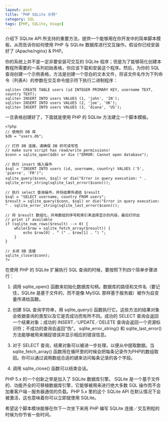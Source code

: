 ```yaml
---
layout: post
title: "PHP SQLite 示例"
category: SQL
tags: [PHP, SQLite, Usage]
---
```


介绍下 SQLite API 所支持的重要方法，提供一个能够用在你开发中的简单脚本模板，从而告诉你如何使用 PHP 与 SQLite 数据库进行交互操作。假设你已经安装好了 (Apache/nginx) & PHP。

你的系统上并不是一定非要安装可交互的 SQLite 程序；但是为了能够简化创建本教程所需要的一系列初始表格，你应该下载和安装这个程序。然后，为你的 SQL 查询创建一个示例表格，方法是创建一个空白的文本文件，将该文件名作为下列命令（列表A）的参数在交互命令提示符下执行二进制程序：

    sqlite> CREATE TABLE users (id INTEGER PRIMARY KEY, username TEXT, country TEXT);
    sqlite> INSERT INTO users VALUES (1, 'john', 'IN');
    sqlite> INSERT INTO users VALUES (2, 'joe', 'UK');
    sqlite> INSERT INTO users VALUES (3, 'diana', 'US');

<!-- more -->

一旦表格创建好了，下面就是使用 PHP 的 SQLite 方法建立一个脚本模板。

    <?php
    // 使用的 DB 库
    $db = "users.db";

    // 打开 DB 连接，请确保 DB 的可读写性
    // make sure script has read/write permissions!
    $conn = sqlite_open($db) or die ("ERROR: Cannot open database");

    // 执行 insert 插入操作
    $sql = "INSERT INTO users (id, username, country) VALUES ('5', 'pierre', 'FR')";
    sqlite_query($conn, $sql) or die("Error in query execution: " .　sqlite_error_string(sqlite_last_error($conn)));

    // 执行 select 查询操作，并将结果传递给 $result
    $sql = "SELECT username, country FROM users";
    $result = sqlite_query($conn, $sql) or die("Error in query execution: " . sqlite_error_string(sqlite_last_error($conn)));

    // 将 $result 数组化，并用数组的序号和索引来选择显示的内容，最后打印出
    // print if available
    if (sqlite_num_rows($result) --> 0) {
        while($row = sqlite_fetch_array($result)) {
            echo $row[0] . " (" . $row[1] . ") ";
        }
    }

    // 关闭 DB 连接
    sqlite_close($conn);
    ?>

在使用 PHP 的 SQLite 扩展执行 SQL 查询的时候，要按照下列四个简单步骤进行：

1. 调用 sqlite_open() 函数来初始化数据库句柄。数据库的路径和文件名（要记住，SQLite 是基于文件的，而不是像 MySQL 那样基于服务器）被作为自变量传递给函数。

2. 创建 SQL 查询字符串，用 sqlite_query() 函数执行它。这些方法的结果对象会依据查询的类型以及它是否成功而有所不同。成功的 SELECT 查询会返回一个结果对象；成功的 INSERT／UPDATE／DELETE 查询会返回一个资源标识符；不成功的查询会返回“伪”。 sqlite_error_string() 和 sqlite_last_error() 方法能够被用来捕捉错误并显示相应的错误信息。

3. 对于 SELECT 查询，结果对象可以被进一步处理，以便从中提取数据。当 sqlite_fetch_array() 函数用在循环里的时候会把每条记录作为PHP的数组取回。你可以通过调用数组合适的键来访问每条记录的各个字段。

4. 调用 sqlite_close() 函数可以结束会话。

PHP 5.x 的一个创新之举是加入了 SQLite 数据库引擎。 SQLite 是一个基于文件的、功能齐全的可移植数据库引擎，它能够被用来进行绝大多数 SQL 操作而不会加重客户端－服务器通信的负载。PHP 5.x 里的这个 SQLite API 在默认情况下会被激活，这也意味着你可以立即就使用 SQLite。

希望这个脚本模块能够在你下一次坐下来用 PHP 编写 SQLite 连接／交互例程的时候为你节省一些时间。
